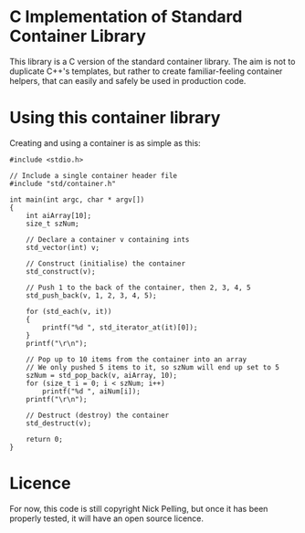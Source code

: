 # C Implementation of Standard Container Library

This library is a C version of the standard container library. The aim is not to duplicate C++'s templates, but rather to create familiar-feeling container helpers, that can easily and safely be used in production code.

# Using this container library

Creating and using a container is as simple as this:

    #include <stdio.h>
	
    // Include a single container header file
    #include "std/container.h"

    int main(int argc, char * argv[])
    {
        int aiArray[10];
        size_t szNum;

        // Declare a container v containing ints
        std_vector(int) v;					

        // Construct (initialise) the container
        std_construct(v);

        // Push 1 to the back of the container, then 2, 3, 4, 5
        std_push_back(v, 1, 2, 3, 4, 5);

        for (std_each(v, it))
        {
            printf("%d ", std_iterator_at(it)[0]);
        }
        printf("\r\n");

        // Pop up to 10 items from the container into an array
        // We only pushed 5 items to it, so szNum will end up set to 5
        szNum = std_pop_back(v, aiArray, 10);
        for (size_t i = 0; i < szNum; i++)
            printf("%d ", aiNum[i]);
        printf("\r\n");

        // Destruct (destroy) the container
        std_destruct(v);
	
        return 0;
    }

# Licence

For now, this code is still copyright Nick Pelling, but once it has been properly tested, it will have an open source licence.
